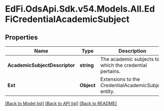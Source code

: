 # EdFi.OdsApi.Sdk.v54.Models.All.EdFiCredentialAcademicSubject

## Properties

Name | Type | Description | Notes
------------ | ------------- | ------------- | -------------
**AcademicSubjectDescriptor** | **string** | The academic subjects to which the credential pertains. | 
**Ext** | **Object** | Extensions to the CredentialAcademicSubject entity. | [optional] 

[[Back to Model list]](../../README.md#documentation-for-models) [[Back to API list]](../../README.md#documentation-for-api-endpoints) [[Back to README]](../../README.md)

